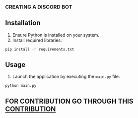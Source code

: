 ### CREATING A DISCORD BOT 

## Installation

1. Ensure Python is installed on your system.
2. Install required libraries:

```bash
pip install -r requirements.txt
```

## Usage

1. Launch the application by executing the `main.py` file:

```bash
python main.py
```

## FOR CONTRIBUTION GO THROUGH THIS [CONTRIBUTION](CONTRIBUTING.md)
